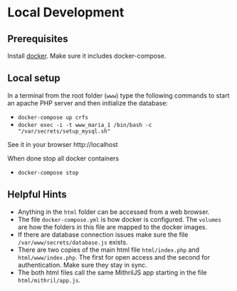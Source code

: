 # Local Development

## Prerequisites

Install [docker](https://www.docker.com/community-edition). Make sure it includes docker-compose.

## Local setup

In a terminal from the root folder (`www`) type the following commands to start an apache PHP server and then initialize the database:
* `docker-compose up crfs`
* `docker exec -i -t www_maria_1 /bin/bash -c "/var/secrets/setup_mysql.sh"`

See it in your browser http://localhost

When done stop all docker containers
* `docker-compose stop`


## Helpful Hints

* Anything in the `html` folder can be accessed from a web browser.
* The file `docker-compose.yml` is how docker is configured. The `volumes` are how the folders in this file are mapped to the docker images.
* If there are database connection issues make sure the file `/var/www/secrets/database.js` exists.
* There are two copies of the main html file `html/index.php` and `html/www/index.php`. The first for open access and the second for authentication. Make sure they stay in sync.
* The both html files call the same MithrilJS app starting in the file `html/mithril/app.js`.
